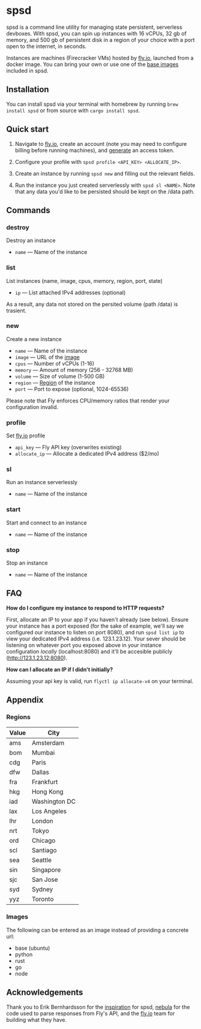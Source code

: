 # spsd

spsd is a command line utility for managing state persistent, serverless devboxes. With spsd, you can spin up instances with 16 vCPUs, 32 gb of memory, and 500 gb of persistent disk in a region of your choice with a port open to the internet, in seconds.

Instances are machines (Firecracker VMs) hosted by [fly.io](fly.io), launched from a docker image. You can bring your own or use one of the [base images](#images) included in spsd. 

## Installation

You can install spsd via your terminal with homebrew by running ```brew install spsd``` or from source with ```cargo install spsd```.

## Quick start

1. Navigate to [fly.io](fly.io), create an account (note you may need to configure billing before running machines), and [generate](https://fly.io/user/personal_access_tokens) an access token.

2. Configure your profile with ```spsd profile <API_KEY> <ALLOCATE_IP>```.

3. Create an instance by running ```spsd new``` and filling out the relevant fields.

4. Run the instance you just created serverlessly with ```spsd sl <NAME>```. Note that any data you'd like to be persisted should be kept on the /data path.

## Commands

### destroy

Destroy an instance

- `name` — Name of the instance

### list

List instances (name, image, cpus, memory, region, port, state)

- `ip` — List attached IPv4 addresses (optional)

As a result, any data not stored on the persited volume (path /data) is trasient.

### new

Create a new instance

- `name` — Name of the instance
- `image` — URL of the [image](#images)
- `cpus` — Number of vCPUs (1-16)
- `memory` — Amount of memory (256 - 32768 MB)
- `volume` — Size of volume (1-500 GB)
- `region` — [Region](#regions) of the instance
- `port` — Port to expose (optional, 1024-65536)

Please note that Fly enforces CPU/memory ratios that render your configuration invalid.

### profile

Set [fly.io](fly.io) profile

- `api_key` — Fly API key (overwrites existing)
- `allocate_ip` — Allocate a dedicated IPv4 address ($2/mo)

### sl

Run an instance serverlessly

- `name` — Name of the instance

### start

Start and connect to an instance

- `name` — Name of the instance

### stop

Stop an instance

- `name` — Name of the instance

## FAQ

**How do I configure my instance to respond to HTTP requests?**

First, allocate an IP to your app if you haven't already (see below). Ensure your instance has a port exposed (for the sake of example, we'll say we configured our instance to listen on port 8080), and run ```spsd list ip``` to view your dedicated IPv4 address (i.e. 123.1.23.12). Your sever should be listening on whatever port you exposed above in your instance configuration _locally_ (localhost:8080) and it'll be accesible publicly (http://123.1.23.12:8080).

**How can I allocate an IP if I didn't initially?**

Assuming your api key is valid, run ```flyctl ip allocate-v4``` on your terminal.

## Appendix

### Regions

| Value   | City         |
| ------- | ------------ |
| ams     | Amsterdam    |
| bom     | Mumbai       |
| cdg     | Paris        |
| dfw     | Dallas       |
| fra     | Frankfurt    |
| hkg     | Hong Kong    |
| iad     | Washington DC|
| lax     | Los Angeles  |
| lhr     | London       |
| nrt     | Tokyo        |
| ord     | Chicago      |
| scl     | Santiago     |
| sea     | Seattle      |
| sin     | Singapore    |
| sjc     | San Jose     |
| syd     | Sydney       |
| yyz     | Toronto      |

### Images

The following can be entered as an image instead of providing a concrete url:
- base (ubuntu)
- python
- rust
- go
- node

## Acknowledgements

Thank you to Erik Bernhardsson for the [inspiration](https://twitter.com/bernhardsson/status/1543074570512617475) for spsd, [nebula](https://github.com/nebulatgs/fade) for the code used to parse responses from Fly's API, and the [fly.io](fly.io) team for building what they have.